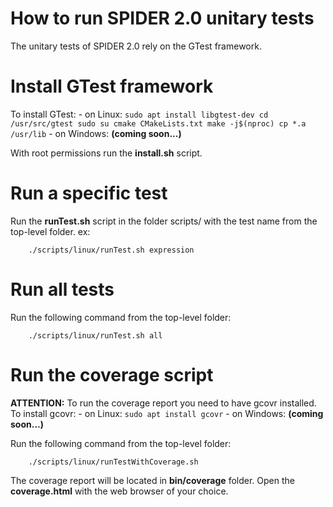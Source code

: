 How to run SPIDER 2.0 unitary tests
===

The unitary tests of SPIDER 2.0 rely on the GTest framework.

# Install GTest framework 

To install GTest:
    - on Linux:
        ```
            sudo apt install libgtest-dev
            cd /usr/src/gtest
            sudo su
            cmake CMakeLists.txt
            make -j$(nproc)
            cp *.a /usr/lib
        ```
    - on Windows:
        __(coming soon...)__

With root permissions run the **install.sh** script.

# Run a specific test

Run the **runTest.sh** script in the folder scripts/ with the test name from the top-level folder.
ex: 
```
    ./scripts/linux/runTest.sh expression
```

# Run all tests

Run the following command from the top-level folder:
```
    ./scripts/linux/runTest.sh all
```

# Run the coverage script

**ATTENTION:** To run the coverage report you need to have gcovr installed.
To install gcovr:
    - on Linux:
        ```
            sudo apt install gcovr
        ```
    - on Windows:
        __(coming soon...)__

Run the following command from the top-level folder:
```
    ./scripts/linux/runTestWithCoverage.sh
```
The coverage report will be located in **bin/coverage** folder.
Open the **coverage.html** with the web browser of your choice.

